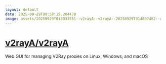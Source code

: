 ```yaml
---
layout: default
date: 2025-09-29T08:58:15.284478
image: assets/20250929T013933551--v2rayA--v2rayA--20250929T014807482--cropped.png
---
```


# [v2rayA/v2rayA](https://github.com/v2rayA/v2rayA)

Web GUI for managing V2Ray proxies on Linux, Windows, and macOS
